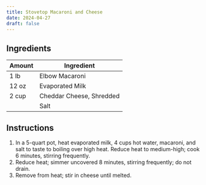 ```yaml
---
title: Stovetop Macaroni and Cheese
date: 2024-04-27
draft: false
---
```


## Ingredients

| Amount | Ingredient               |
| ------ | ------------------------ |
| 1 lb   | Elbow Macaroni           |
| 12 oz  | Evaporated Milk          |
| 2 cup  | Cheddar Cheese, Shredded |
|        | Salt                     |

## Instructions

1. In a 5-quart pot, heat evaporated milk, 4 cups hot water, macaroni, and salt to taste to boiling over high heat. Reduce heat to medium-high; cook 6 minutes, stirring frequently.
2. Reduce heat; simmer uncovered 8 minutes, stirring frequently; do not drain.
3. Remove from heat; stir in cheese until melted.

